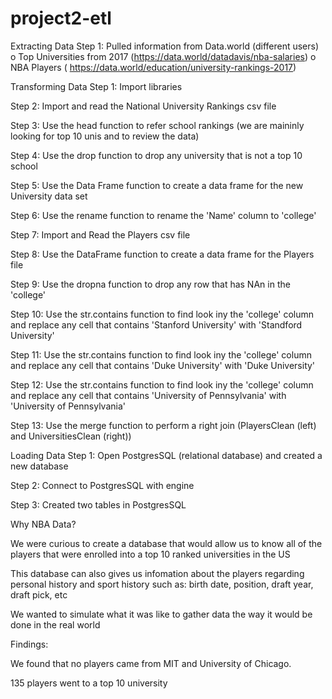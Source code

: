 # project2-etl
 
Extracting Data
Step 1: Pulled information from Data.world (different users)
o	Top Universities from 2017 (https://data.world/datadavis/nba-salaries)
o	NBA Players ( https://data.world/education/university-rankings-2017) 


Transforming Data
Step 1:  Import libraries

Step 2: Import and read the National University Rankings csv file

Step 3: Use the head function to refer school rankings (we are maininly looking for top 10 unis and to review the data)

Step 4: Use the drop function to drop any university that is not a top 10 school

Step 5: Use the Data Frame function to create a data frame for the new University data set

Step 6: Use the rename function to rename the 'Name' column to 'college'

Step 7: Import and Read the Players csv file 

Step 8: Use the DataFrame function to create a data frame for the Players file

Step 9: Use the dropna function to drop any row that has NAn in the 'college' 

Step 10: Use the str.contains function to find look iny  the 'college' column and replace any cell that contains 'Stanford University' with 'Standford University'

Step 11: Use the str.contains function to find look iny  the 'college' column and replace any cell that contains 'Duke University' with 'Duke University'

Step 12: Use the str.contains function to find look iny  the 'college' column and replace any cell that contains 'University of Pennsylvania' with 'University of Pennsylvania'

Step 13: Use the merge function to perform a right join (PlayersClean (left) and UniversitiesClean (right))




Loading Data
Step 1: Open PostgresSQL (relational database) and created a new database 

Step 2:  Connect to PostgresSQL with engine

Step 3: Created two tables in PostgresSQL


Why NBA Data?

We were curious to create a database that would allow us to know all of the players that were enrolled into a top 10 ranked universities in the US 

This database can also gives us infomation about the players regarding personal history and sport history such as: birth date, position, draft year, draft pick, etc


We wanted to simulate what it was like to gather data the way it would be done in the real world 


Findings: 

We found that no players came from MIT and University of Chicago. 

135 players went to a top 10 university
